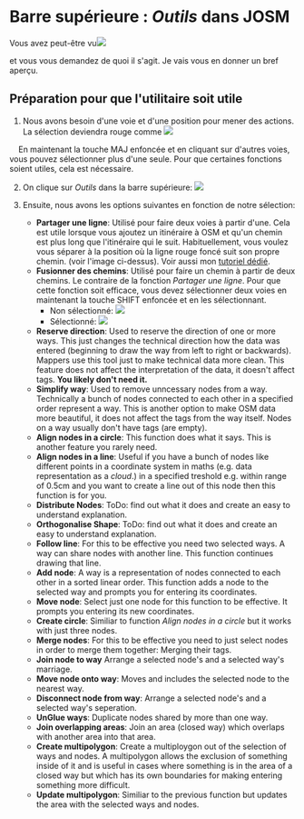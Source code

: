 # Barre supérieure : _Outils_ dans JOSM

Vous avez peut-être vu![](josm-topbar-tools.png)

et vous vous demandez de quoi il s'agit. Je vais vous en donner un bref aperçu.

## Préparation pour que l'utilitaire soit utile

1. Nous avons besoin d'une voie et d'une position pour mener des actions. La sélection deviendra rouge comme ![](josm-editor-selectway.png)

    En maintenant la touche MAJ enfoncée et en cliquant sur d'autres voies, vous pouvez sélectionner plus d'une seule. Pour que certaines fonctions soient utiles, cela est nécessaire.

2. On clique sur _Outils_ dans la barre supérieure: ![](josm-topbar-tools.png)

3. Ensuite, nous avons les options suivantes en fonction de notre sélection:
   
   - **Partager une ligne**: Utilisé pour faire deux voies à partir d'une. Cela est utile lorsque vous ajoutez un itinéraire à OSM et qu'un chemin est plus long que l'itinéraire qui le suit. Habituellement, vous voulez vous séparer à la position où la ligne rouge foncé suit son propre chemin. (voir l'image ci-dessus). Voir aussi mon [tutoriel dédié](../split-ways/index.md).
   - **Fusionner des chemins**: Utilisé pour faire un chemin à partir de deux chemins. Le contraire de la fonction _Partager une ligne_. Pour que cette fonction soit efficace, vous devez sélectionner deux voies en maintenant la touche SHIFT enfoncée et en les sélectionnant.
     - Non sélectionné: ![](josm-editor-twoways.png)
     - Sélectionné: ![](josm-editor-twowaysselected.png)
   - **Reserve direction**: Used to reserve the direction of one or more ways. This just changes the technical direction how the data was entered (beginning to draw the way from left to right or backwards). Mappers use this tool just to make technical data more clean. This feature does not affect the interpretation of the data, it doesn't affect tags. **You likely don't need it.**
   - **Simplify way**: Used to remove unncessary nodes from a way. Technically a bunch of nodes connected to each other in a specified order represent a way. This is another option to make OSM data more beautiful, it does not affect the tags from the way itself. Nodes on a way usually don't have tags (are empty).
   - **Align nodes in a circle**: This function does what it says. This is another feature you rarely need.
   - **Align nodes in a line**: Useful if you have a bunch of nodes like different points in a coordinate system in maths (e.g. data representation as a _cloud_.) in a specified treshold e.g. within range of 0.5cm and you want to create a line out of this node then this function is for you.
   - **Distribute Nodes**: ToDo: find out what it does and create an easy to understand explanation.
   - **Orthogonalise Shape**: ToDo: find out what it does and create an easy to understand explanation.
   - **Follow line**: For this to be effective you need two selected ways. A way can share nodes with another line. This function continues drawing that line.
   - **Add node**: A way is a representation of nodes connected to each other in a sorted linear order. This function adds a node to the selected way and prompts you for entering its coordinates.
   - **Move node**: Select just one node for this function to be effective. It prompts you entering its new coordinates.
   - **Create circle**: Similiar to function _Align nodes in a circle_ but it works with just three nodes.
   - **Merge nodes**: For this to be effective you need to just select nodes in order to merge them together: Merging their tags.
   - **Join node to way** Arrange a selected node's and a selected way's marriage.
   - **Move node onto way**: Moves and includes the selected node to the nearest way.
   - **Disconnect node from way**: Arrange a selected node's and a selected way's seperation.
   - **UnGlue ways**: Duplicate nodes shared by more than one way.
   - **Join overlapping areas**: Join an area (closed way) which overlaps with another area into that area.
   - **Create multipolygon**: Create a multiploygon out of the selection of ways and nodes. A multipolygon allows the exclusion of something inside of it and is useful in cases where something is in the area of a closed way but which has its own boundaries for making entering something more difficult.
   - **Update multipolygon**: Similiar to the previous function but updates the area with the selected ways and nodes.
